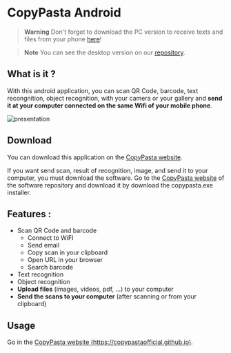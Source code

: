 # CopyPasta Android

> **Warning**
> Don't forget to download the PC version to receive texts and files from your phone [here](https://copypastaofficial.github.io/#download)!

> **Note**
> You can see the desktop version on our [repository](https://github.com/CopyPastaOfficial/CopyPasta).

## What is it ?
With this android application, you can scan QR Code, barcode, text recongnition, object recognition, with your camera or your gallery and **send it at your computer connected on the same Wifi of your mobile phone**.

![presentation](https://user-images.githubusercontent.com/59766320/123806722-7fedb400-d8ef-11eb-9ab2-6a766773358b.png)

## Download
You can download this application on the [CopyPasta website](https://copypastaofficial.github.io).

If you want send scan, result of recognition, image, and send it to your computer, you must download the software. Go to the [CopyPasta website](https://copypastaofficial.github.io) of the software repository and download it by download the copypasta.exe installer.

## Features :
- Scan QR Code and barcode
  - Connect to WiFI
  - Send email
  - Copy scan in your clipboard
  - Open URL in your browser
  - Search barcode
- Text recognition
- Object recognition
- **Upload files** (images, videos, pdf, ...) to your computer
- **Send the scans to your computer** (after scanning or from your clipboard)

## Usage
Go in the [CopyPasta website (https://copypastaofficial.github.io)](https://copypastaofficial.github.io).
